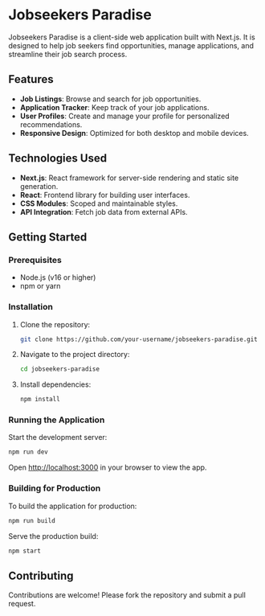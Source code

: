 # Jobseekers Paradise

Jobseekers Paradise is a client-side web application built with Next.js. It is designed to help job seekers find opportunities, manage applications, and streamline their job search process.

## Features

- **Job Listings**: Browse and search for job opportunities.
- **Application Tracker**: Keep track of your job applications.
- **User Profiles**: Create and manage your profile for personalized recommendations.
- **Responsive Design**: Optimized for both desktop and mobile devices.

## Technologies Used

- **Next.js**: React framework for server-side rendering and static site generation.
- **React**: Frontend library for building user interfaces.
- **CSS Modules**: Scoped and maintainable styles.
- **API Integration**: Fetch job data from external APIs.

## Getting Started

### Prerequisites

- Node.js (v16 or higher)
- npm or yarn

### Installation

1. Clone the repository:
    ```bash
    git clone https://github.com/your-username/jobseekers-paradise.git
    ```
2. Navigate to the project directory:
    ```bash
    cd jobseekers-paradise
    ```
3. Install dependencies:
    ```bash
    npm install
    ```

### Running the Application

Start the development server:
```bash
npm run dev
```
Open [http://localhost:3000](http://localhost:3000) in your browser to view the app.

### Building for Production

To build the application for production:
```bash
npm run build
```
Serve the production build:
```bash
npm start
```

## Contributing

Contributions are welcome! Please fork the repository and submit a pull request.
